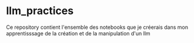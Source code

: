 # llm_practices
Ce repository contient l'ensemble des notebooks que je créerais dans mon apprentisssage de la création et de la manipulation d'un llm
